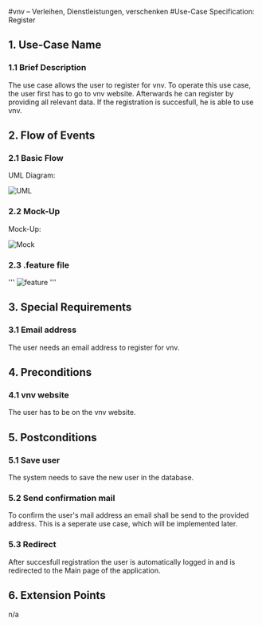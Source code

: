 #vnv – Verleihen, Dienstleistungen, verschenken
#Use-Case Specification: Register


## 1. Use-Case Name 
### 1.1 Brief Description
The use case allows the user to register for vnv. To operate this use case, the user first has to go to vnv website. 
Afterwards he can register by providing all relevant data.
If the registration is succesfull, he is able to use vnv.

## 2. Flow of Events
### 2.1 Basic Flow 
UML Diagram: 

![UML][]

### 2.2 Mock-Up
Mock-Up:

![Mock][]

### 2.3 .feature file

'''
![feature][]
'''

## 3. Special Requirements
### 3.1 Email address
The user needs an email address to register for vnv.

## 4. Preconditions
### 4.1 vnv website 
The user has to be on the vnv website.

## 5. Postconditions
### 5.1 Save user
The system needs to save the new user in the database. 
### 5.2 Send confirmation mail 
To confirm the user's mail address an email shall be send to the provided address. This is a seperate use case, which will be implemented later.
### 5.3 Redirect
After succesfull registration the user is automatically logged in and is redirected to the Main page of the application.

## 6. Extension Points
n/a

<!-- picture links -->
[UML]: https://raw.githubusercontent.com/WMerk/VnVProject/master/doc/use%20cases/UML%20-%20register.png "UML Diagram"
[Mock]: https://raw.githubusercontent.com/WMerk/VnVProject/master/doc/mockups/Register/Mockup_Register.png "Mock-Up"
[feature]: https://raw.githubusercontent.com/WMerk/vnv/master/src/test/features/login.feature "Feature file"